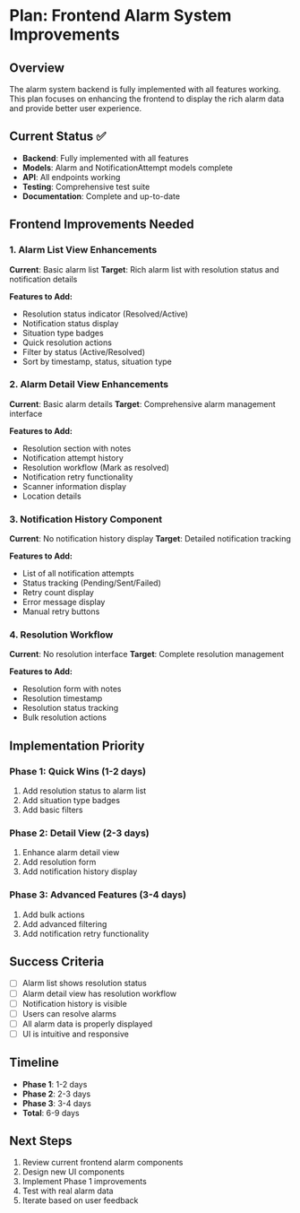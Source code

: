 # Plan: Frontend Alarm System Improvements

## Overview
The alarm system backend is fully implemented with all features working. This plan focuses on enhancing the frontend to display the rich alarm data and provide better user experience.

## Current Status ✅
- **Backend**: Fully implemented with all features
- **Models**: Alarm and NotificationAttempt models complete
- **API**: All endpoints working
- **Testing**: Comprehensive test suite
- **Documentation**: Complete and up-to-date

## Frontend Improvements Needed

### 1. Alarm List View Enhancements
**Current**: Basic alarm list
**Target**: Rich alarm list with resolution status and notification details

**Features to Add:**
- Resolution status indicator (Resolved/Active)
- Notification status display
- Situation type badges
- Quick resolution actions
- Filter by status (Active/Resolved)
- Sort by timestamp, status, situation type

### 2. Alarm Detail View Enhancements
**Current**: Basic alarm details
**Target**: Comprehensive alarm management interface

**Features to Add:**
- Resolution section with notes
- Notification attempt history
- Resolution workflow (Mark as resolved)
- Notification retry functionality
- Scanner information display
- Location details

### 3. Notification History Component
**Current**: No notification history display
**Target**: Detailed notification tracking

**Features to Add:**
- List of all notification attempts
- Status tracking (Pending/Sent/Failed)
- Retry count display
- Error message display
- Manual retry buttons

### 4. Resolution Workflow
**Current**: No resolution interface
**Target**: Complete resolution management

**Features to Add:**
- Resolution form with notes
- Resolution timestamp
- Resolution status tracking
- Bulk resolution actions

## Implementation Priority

### Phase 1: Quick Wins (1-2 days)
1. Add resolution status to alarm list
2. Add situation type badges
3. Add basic filters

### Phase 2: Detail View (2-3 days)
1. Enhance alarm detail view
2. Add resolution form
3. Add notification history display

### Phase 3: Advanced Features (3-4 days)
1. Add bulk actions
2. Add advanced filtering
3. Add notification retry functionality

## Success Criteria
- [ ] Alarm list shows resolution status
- [ ] Alarm detail view has resolution workflow
- [ ] Notification history is visible
- [ ] Users can resolve alarms
- [ ] All alarm data is properly displayed
- [ ] UI is intuitive and responsive

## Timeline
- **Phase 1**: 1-2 days
- **Phase 2**: 2-3 days  
- **Phase 3**: 3-4 days
- **Total**: 6-9 days

## Next Steps
1. Review current frontend alarm components
2. Design new UI components
3. Implement Phase 1 improvements
4. Test with real alarm data
5. Iterate based on user feedback 